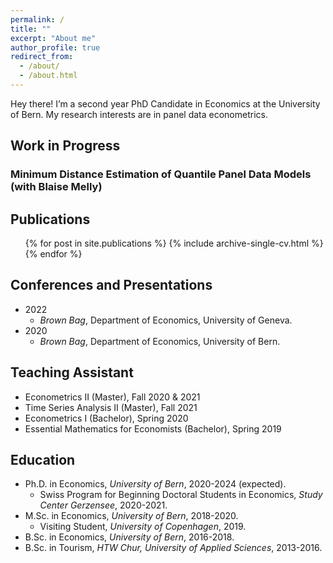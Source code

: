 ```yaml
---
permalink: /
title: ""
excerpt: "About me"
author_profile: true
redirect_from: 
  - /about/
  - /about.html
---
```


Hey there! I’m a second year PhD Candidate in Economics at the University of Bern. My research interests are in panel data econometrics.


## Work in Progress
### Minimum Distance Estimation of Quantile Panel Data Models (with Blaise Melly)

## Publications
<ul>{% for post in site.publications %}
    {% include archive-single-cv.html %}
  {% endfor %}</ul>

## Conferences and Presentations
* 2022
     * *Brown Bag*, Department of Economics, University of Geneva.
* 2020
    * *Brown Bag*, Department of Economics, University of Bern.

     

## Teaching Assistant
* Econometrics II (Master), Fall 2020 & 2021 
* Time Series Analysis II (Master), Fall 2021 
* Econometrics I (Bachelor), Spring 2020
* Essential Mathematics for Economists (Bachelor), Spring 2019

## Education
* Ph.D. in Economics, *University of Bern*, 2020-2024 (expected).
  * Swiss Program for Beginning Doctoral Students in Economics, *Study Center Gerzensee*, 2020-2021.
* M.Sc. in Economics, *University of Bern*, 2018-2020.
  * Visiting Student, *University of Copenhagen*, 2019.
* B.Sc. in Economics, *University of Bern*, 2016-2018.
* B.Sc. in Tourism, *HTW Chur, University of Applied Sciences*, 2013-2016.




